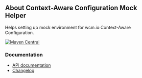 ## About Context-Aware Configuration Mock Helper

Helps setting up mock environment for wcm.io Context-Aware Configuration.

[![Maven Central](https://maven-badges.herokuapp.com/maven-central/io.wcm/io.wcm.testing.wcm-io-mock.caconfig/badge.svg)](https://maven-badges.herokuapp.com/maven-central/io.wcm/io.wcm.testing.wcm-io-mock.caconfig)


### Documentation

* [API documentation](apidocs/)
* [Changelog](changes-report.html)

